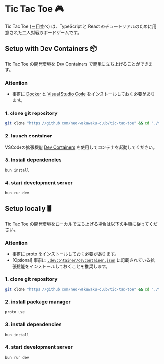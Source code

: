 <!-- markdownlint-disable MD024 -->

# Tic Tac Toe 🎮

Tic Tac Toe (三目並べ) は、TypeScript と React のチュートリアルのために用意された二人対戦のボードゲームです。

## Setup with Dev Containers 📦

Tic Tac Toe の開発環境を Dev Containers で簡単に立ち上げることができます。

### Attention

- 事前に [Docker](https://docs.docker.com/get-docker) と [Visual Studio Code](https://code.visualstudio.com) をインストールしておく必要があります。

### 1. clone git repository

```bash
git clone "https://github.com/neo-wakuwaku-club/tic-tac-toe" && cd "./tic-tac-toe"
```

### 2. launch container

VSCodeの拡張機能 [Dev Containers](https://marketplace.visualstudio.com/items?itemName=ms-vscode-remote.remote-containers) を使用してコンテナを起動してください。

### 3. install dependencies

```bash
bun install
```

### 4. start development server

```bash
bun run dev
```

## Setup locally 🖥️

Tic Tac Toe の開発環境をローカルで立ち上げる場合は以下の手順に従ってください。

### Attention

- 事前に [proto](https://moonrepo.dev/docs/proto/install) をインストールしておく必要があります。
- [Optional] 事前に [`.devcontainer/devcontainer.json`](./.devcontainer/devcontainer.json#L8C7-L8C112) に記載されている拡張機能をインストールしておくことを推奨します。

### 1. clone git repository

```bash
git clone "https://github.com/neo-wakuwaku-club/tic-tac-toe" && cd "./tic-tac-toe"
```

### 2. install package manager

```bash
proto use
```

### 3. install dependencies

```bash
bun install
```

### 4. start development server

```bash
bun run dev
```
